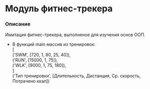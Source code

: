 # Модуль фитнес-трекера

### Описание

Имитация фитнес-трекера, выполненое для изучения основ ООП.
- В функций main массив из тренировок:\
[\
        ('SWM', [720, 1, 80, 25, 40]),\
        ('RUN', [15000, 1, 75]),\
        ('WLK', [9000, 1, 75, 180]),\
]\
('Тип тренировки', [Длительность, Дистанция, Ср. скорость, Потрачено ккал])
